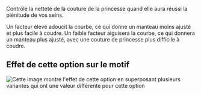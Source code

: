 Contrôle la netteté de la couture de la princesse quand elle aura réussi la plénitude de vos seins.

Un facteur élevé adoucit la courbe, ce qui donne un manteau moins ajusté et plus facile à coudre. Un faible facteur aiguisera la courbe, ce qui donnera un manteau plus ajusté, avec une couture de princesse plus difficile à coudre.

## Effet de cette option sur le motif

![Cette image montre l'effet de cette option en superposant plusieurs variantes qui ont une valeur différente pour cette option](carlita\_contour\_sample.svg "Effet de cette option sur le motif")
